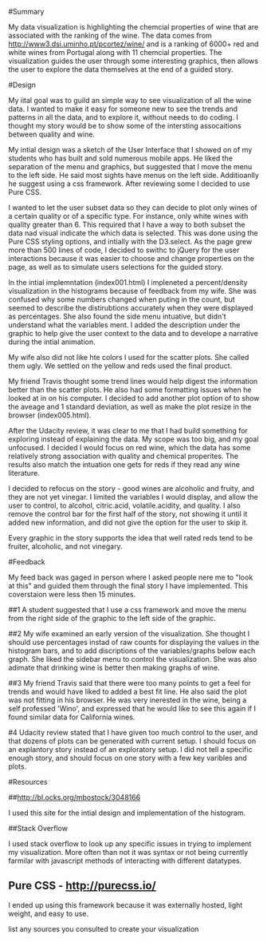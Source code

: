 #Summary

My data visualization is highlighting the chemcial properties of wine that are associated with the ranking of the wine.   The data comes from http://www3.dsi.uminho.pt/pcortez/wine/ and is a ranking of 6000+ red and white wines from Portugal along with 11 chemcial properties.   The visualization guides the user through some interesting graphics, then allows the user to explore the data themselves at the end of a guided story.  

#Design

My iital goal was to guild an simple way to see visualization of all the wine data.  I wanted to make it easy for someone new to see the trends and patterns in all the data, and to explore it, without needs to do coding.  I thought my story would be to show some of the intersting assocaitions between quality and wine.

My intial design was a sketch of the User Interface that I showed on of my students who has built and sold numerous mobile apps.  He liked the separation of the menu and graphics, but suggested that I move the menu to the left side.  He said most sights have menus on the left side.  Additioanlly he suggest using a css framework.  After reviewing some I decided to use Pure CSS.

I wanted to let the user subset data so they can decide to plot only wines of a certain quality or of a specific type.   For instance, only white wines with quality greater than 6.   This required that I have a way to both subset the data nad visual indicate the which data is selected.   This was done using the Pure CSS styling options, and intially with the D3.select.  As the page grew more than 500 lines of code, I decided to swithc to jQuery for the user interactions because it was easier to choose and change properties on the page, as well as to simulate users selections for the guided story.


In the intial implemntation (index001.html)  I impleneted a percent/density visualization in the histograms because of feedback from my wife.  She was confused why some numbers changed when puting in the count, but seemed to describe the distirubtions accurately when they were displayed as percentages.   She also found the side menu intuative, but didn't understand what the variables ment. I added the description under the graphic to help give the user context to the data and to develope a narrative during the intial animation.  

My wife also did not like hte colors I used for the scatter plots.  She called them ugly.   We settled on the yellow and reds used the final product.  

My friend Travis thought some trend lines would help digest the information better than the scatter plots.   He also had some formatting issues when he looked at in on his computer.   I decided to add another plot option of to show the aveage and 1 standard deviation, as well as make the plot resize in the browser (index005.html).

After the Udacity review, it was clear to me that I had build something for exploring instead of explaining the data.  My scope was too big, and my goal unfocused.   I decided I would focus on red wine, which the data has some relatively strong association with quality and chemical properites.   The results also match the intuation one gets for reds if they read any wine literature.

I decided to refocus on the story - good wines are alcoholic and fruity, and they are not yet vinegar.  I limited the variables I would display, and allow the user to control, to alcohol, citric.acid, volatile.acidity, and quality.   I also remove the control bar for the first half of the story, not showing it until it added new information, and did not give the option for the user to skip it.

Every graphic in the story supports the idea that well rated reds tend to be fruiter, alcoholic, and not vinegary.   


#Feedback

My feed back was gaged in person where I asked people nere me to "look at this" and guided them through the final story I have implemented.   This coverstaion were less then 15 minutes.  

##1
A student suggested that I use a css framework and move the menu from the right side of the graphic to the left side of the graphic. 

##2
My wife examined an early version of the visualization.  She thought I should use percentages instad of raw counts for displaying the values in the histogram bars, and to add discriptions of the variables/graphs below each graph.  She liked the sidebar menu to control the visualization.  She was also adimate that drinking wine is better then making graphs of wine.  


##3
My friend Travis said that there were too many points to get a feel for trends and would have liked to added a best fit line.  He also said the plot was not fitting in his browser.  He was very inerested in the wine, being a self professed 'Wino', and expressed that he would like to see this again if I found similar data for California wines.    

#4
Udacity review stated that I have given too much control to the user, and that dozens of plots can be generated with current setup.  I should focus on an explantory story instead of an exploratory setup.  I did not tell a specific enough story, and should focus on one story with a few key varibles and plots.


#Resources

##http://bl.ocks.org/mbostock/3048166

I used this site for the intial design and implementation of the histogram.

##Stack Overflow

I used stack overflow to look up any specific issues in trying to implement my visualization.   More often than not it was syntax or not being currently farmilar with javascript methods of interacting with different datatypes.  

## Pure CSS - http://purecss.io/

I ended up using this framework because it was externally hosted, light weight, and easy to use.  


list any sources you consulted to create your visualization

